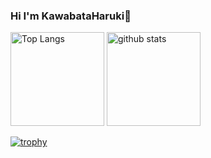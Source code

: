 ### Hi I'm KawabataHaruki👋


<p align="left"> 
  <img alt="Top Langs" height="150px" src="https://github-readme-stats.vercel.app/api/top-langs/?username=kawabata324&layout=compact&show_icons=true&theme=onedark" />
  <img alt="github stats" height="150px" src="https://github-readme-stats.vercel.app/api?username=kawabata324&theme=onedark&show_icons=ture" />
</p>

[![trophy](https://github-profile-trophy.vercel.app/?username=kawabata324&theme=onedark&column=7
)](https://github.com/ryo-ma/github-profile-trophy)
